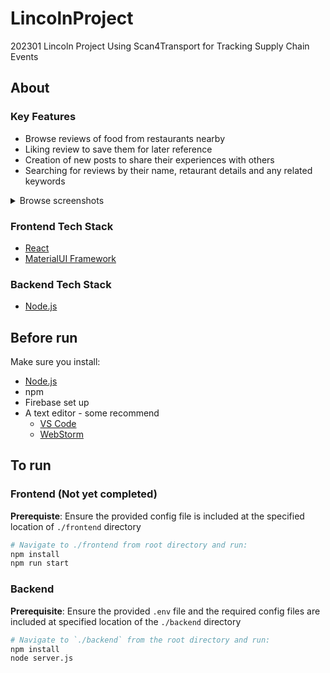 # LincolnProject

202301 Lincoln Project Using Scan4Transport for Tracking Supply Chain Events

## About

### Key Features ###
   * Browse reviews of food from restaurants nearby 
   * Liking review to save them for later reference
   * Creation of new posts to share their experiences with others
   * Searching for reviews by their name, retaurant details and any related keywords  
<details><summary>Browse screenshots</summary>
  

</details>

### Frontend Tech Stack ###
   * [React](https://reactjs.org/)
   * [MaterialUI Framework](https://mui.com)
### Backend Tech Stack ###
   *  [Node.js](https://nodejs.org/en/)
   
## Before run
Make sure you install:
* [Node.js](https://nodejs.org/en/)
* npm
* Firebase set up
* A text editor - some recommend
   - [VS Code](https://code.visualstudio.com/)
   - [WebStorm](https://www.jetbrains.com/webstorm/)

## To run
### Frontend (Not yet completed)
**Prerequiste**: Ensure the provided config file is included at the specified location of `./frontend` directory
```bash
# Navigate to ./frontend from root directory and run:
npm install
npm run start 
```
### Backend
**Prerequisite**: Ensure the provided `.env` file and the required config files are included at specified location of the `./backend` directory

```bash
# Navigate to `./backend` from the root directory and run:
npm install
node server.js
```

